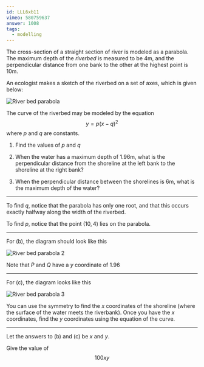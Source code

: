 ```yaml
---
id: LLL6xb11
vimeo: 580759637
answer: 1008
tags:
  - modelling
---
```


The cross-section of a straight section of river is modeled as a parabola. The maximum depth of the *riverbed* is measured to be $4 \text{m}$, and the perpendicular distance from one bank to the other at the highest point is $10 \text{m}$.

An ecologist makes a sketch of the riverbed on a set of axes, which is given below:

![River bed parabola](/img/learn/quad-7.svg)

The curve of the riverbed may be modeled by the equation
$$
y = p(x-q)^2
$$
where $p$ and $q$ are constants.

1. Find the values of $p$ and $q$

1. When the water has a maximum depth of $1.96 \text{m}$, what is the perpendicular distance from the shoreline at the left bank to the shoreline at the right bank?

1. When the perpendicular distance between the shorelines is $6 \text{m},$ what is the maximum depth of the water?

---

To find $q$, notice that the parabola has only one root, and that this occurs exactly halfway along the width of the riverbed.

To find $p$, notice that the point $(10,4)$ lies on the parabola.

---

For (b), the diagram should look like this

![River bed parabola 2](/img/learn/quad-7-1.svg)

Note that $P$ and $Q$ have a $y$ coordinate of $1.96$

---

For (c), the diagram looks like this

![River bed parabola 3](/img/learn/quad-7-2.svg)

You can use the symmetry to find the $x$ coordinates of the shoreline (where the surface of the water meets the riverbank). Once you have the $x$ coordinates, find the $y$ coordinates using the equation of the curve.

---

Let the answers to (b) and (c) be $x$ and $y$.

Give the value of
$$
100xy
$$
